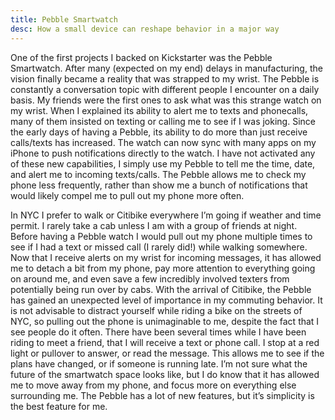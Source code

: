 ```yaml
---
title: Pebble Smartwatch
desc: How a small device can reshape behavior in a major way
---
```


One of the first projects I backed on Kickstarter was the Pebble Smartwatch. After many (expected on my end) delays in manufacturing, the vision finally became a reality that was strapped to my wrist. The Pebble is constantly a conversation topic with different people I encounter on a daily basis. My friends were the first ones to ask what was this strange watch on my wrist. When I explained its ability to alert me to texts and phonecalls, many of them insisted on texting or calling me to see if I was joking. Since the early days of having a Pebble, its ability to do more than just receive calls/texts has increased. The watch can now sync with many apps on my iPhone to push notifications directly to the watch. I have not activated any of these new capabilities, I simply use my Pebble to tell me the time, date, and alert me to incoming texts/calls. The Pebble allows me to check my phone less frequently, rather than show me a bunch of notifications that would likely compel me to pull out my phone more often.

In NYC I prefer to walk or Citibike everywhere I’m going if weather and time permit. I rarely take a cab unless I am with a group of friends at night. Before having a Pebble watch I would pull out my phone multiple times to see if I had a text or missed call (I rarely did!) while walking somewhere. Now that I receive alerts on my wrist for incoming messages, it has allowed me to detach a bit from my phone, pay more attention to everything going on around me, and even save a few incredibly involved texters from potentially being run over by cabs. With the arrival of Citibike, the Pebble has gained an unexpected level of importance in my commuting behavior. It is not advisable to distract yourself while riding a bike on the streets of NYC, so pulling out the phone is unimaginable to me, despite the fact that I see people do it often. There have been several times while I have been riding to meet a friend, that I will receive a text or phone call. I stop at a red light or pullover to answer, or read the message. This allows me to see if the plans have changed, or if someone is running late. I’m not sure what the future of the smartwatch space looks like, but I do know that it has allowed me to move away from my phone, and focus more on everything else surrounding me. The Pebble has a lot of new features, but it’s simplicity is the best feature for me.

